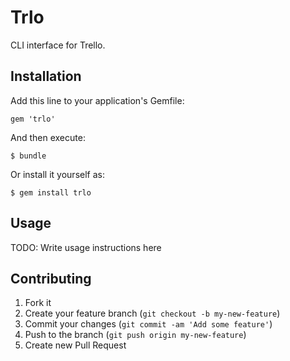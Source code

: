 # Trlo

CLI interface for Trello.

## Installation

Add this line to your application's Gemfile:

    gem 'trlo'

And then execute:

    $ bundle

Or install it yourself as:

    $ gem install trlo

## Usage

TODO: Write usage instructions here

## Contributing

1. Fork it
2. Create your feature branch (`git checkout -b my-new-feature`)
3. Commit your changes (`git commit -am 'Add some feature'`)
4. Push to the branch (`git push origin my-new-feature`)
5. Create new Pull Request
